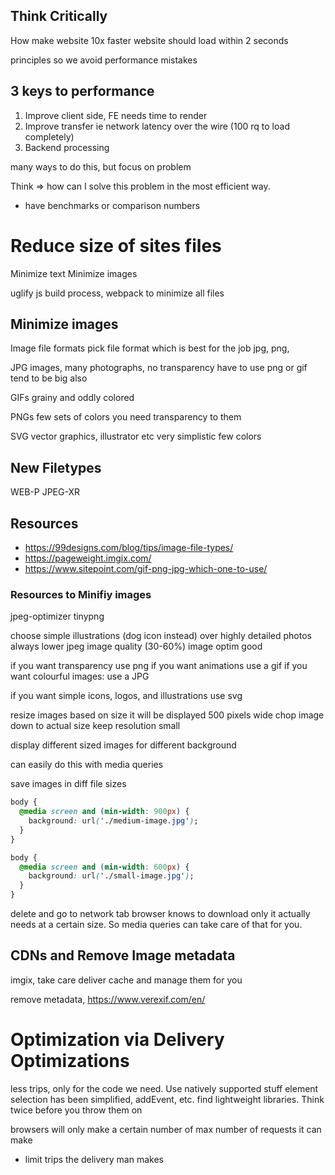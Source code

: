 ## Think Critically

How make website 10x faster
website should load within 2 seconds

principles so we avoid performance mistakes

## 3 keys to performance

1. Improve client side, FE needs time to render
2. Improve transfer ie network latency over the wire (100 rq to load completely)
3. Backend processing

many ways to do this, but focus on problem

Think => how can I solve this problem in the most efficient way.
  - have benchmarks or comparison numbers

# Reduce size of sites files
Minimize text
Minimize images

uglify js
build process, webpack to minimize all files

## Minimize images
Image file formats
pick file format which is best for the job
  jpg, png, 

JPG
  images, many photographs, no transparency
  have to use png or gif
  tend to be big also

GIFs
  grainy and oddly colored

PNGs
  few sets of colors you need
  transparency to them

SVG
  vector graphics, illustrator etc
  very simplistic few colors

## New Filetypes
WEB-P
JPEG-XR

## Resources
- https://99designs.com/blog/tips/image-file-types/
- https://pageweight.imgix.com/
- https://www.sitepoint.com/gif-png-jpg-which-one-to-use/

### Resources to Minifiy images
jpeg-optimizer
tinypng

choose simple illustrations (dog icon instead) over highly detailed photos
always lower jpeg image quality (30-60%)
image optim good

if you want transparency use png
if you want animations use a gif
if you want colourful images: use a JPG

if you want simple icons, logos, and illustrations use svg

resize images based on size it will be displayed
  500 pixels wide
  chop image down to actual size
  keep resolution small

display different sized images for different background

can easily do this with media queries

save images in diff file sizes

```css
body {
  @media screen and (min-width: 900px) {
    background: url('./medium-image.jpg');
  }
}

body {
  @media screen and (min-width: 600px) {
    background: url('./small-image.jpg');
  }
}
```

delete and go to network tab
browser knows to download only it actually needs at a certain size.
So media queries can take care of that for you.

## CDNs and Remove Image metadata
imgix, take care deliver cache and manage them for you

remove metadata, https://www.verexif.com/en/


# Optimization via Delivery Optimizations

less trips, only for the code we need.
Use natively supported stuff
element selection has been simplified, addEvent, etc. find lightweight libraries. Think twice before you throw them on

browsers will only make a certain number of max number of requests it can make
  - limit trips the delivery man makes


